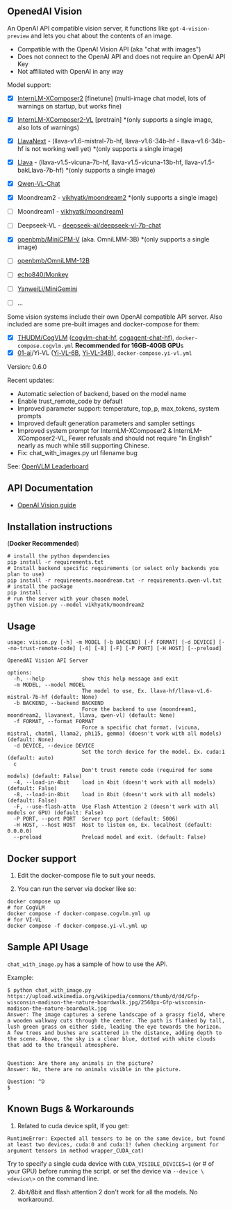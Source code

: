 OpenedAI Vision
---------------

An OpenAI API compatible vision server, it functions like `gpt-4-vision-preview` and lets you chat about the contents of an image.

- Compatible with the OpenAI Vision API (aka "chat with images")
- Does not connect to the OpenAI API and does not require an OpenAI API Key
- Not affiliated with OpenAI in any way

Model support:
- [X] [InternLM-XComposer2](https://huggingface.co/internlm/internlm-xcomposer2-7b) [finetune] (multi-image chat model, lots of warnings on startup, but works fine)
- [X] [InternLM-XComposer2-VL](https://huggingface.co/internlm/internlm-xcomposer2-vl-7b) [pretrain] *(only supports a single image, also lots of warnings)
- [X] [LlavaNext](https://huggingface.co/llava-hf) - (llava-v1.6-mistral-7b-hf, llava-v1.6-34b-hf - llava-v1.6-34b-hf is not working well yet) *(only supports a single image)
- [X] [Llava](https://huggingface.co/llava-hf) - (llava-v1.5-vicuna-7b-hf, llava-v1.5-vicuna-13b-hf, llava-v1.5-bakLlava-7b-hf) *(only supports a single image)
- [X] [Qwen-VL-Chat](https://huggingface.co/Qwen/Qwen-VL-Chat)
- [X] Moondream2 - [vikhyatk/moondream2](https://huggingface.co/vikhyatk/moondream2) *(only supports a single image)
- [ ] Moondream1 - [vikhyatk/moondream1](https://huggingface.co/vikhyatk/moondream1)
- [ ] Deepseek-VL - [deepseek-ai/deepseek-vl-7b-chat](https://huggingface.co/deepseek-ai/deepseek-vl-7b-chat)
- [X] [openbmb/MiniCPM-V](https://huggingface.co/openbmb/MiniCPM-V) (aka. OmniLMM-3B) *(only supports a single image)
- [ ] [openbmb/OmniLMM-12B](https://huggingface.co/openbmb/OmniLMM-12B)
- [ ] [echo840/Monkey](https://huggingface.co/echo840/Monkey)
- [ ] [YanweiLi/MiniGemini](https://huggingface.co/collections/YanweiLi/)
- [ ] ...


Some vision systems include their own OpenAI compatible API server. Also included are some pre-built images and docker-compose for them:
- [X] [THUDM/CogVLM](https://github.com/THUDM/CogVLM) ([cogvlm-chat-hf](https://huggingface.co/THUDM/cogvlm-chat-hf), [cogagent-chat-hf](https://huggingface.co/THUDM/cogagent-chat-hf)), `docker-compose.cogvlm.yml` **Recommended for 16GB-40GB GPU**s
- [X] [01-ai](https://huggingface.co/01-ai)/Yi-VL ([Yi-VL-6B](https://huggingface.co/01-ai/Yi-VL-6B), [Yi-VL-34B](https://huggingface.co/01-ai/Yi-VL-34B)), `docker-compose.yi-vl.yml`

Version: 0.6.0

Recent updates:
- Automatic selection of backend, based on the model name
- Enable trust_remote_code by default
- Improved parameter support: temperature, top_p, max_tokens, system prompts
- Improved default generation parameters and sampler settings
- Improved system prompt for InternLM-XComposer2 & InternLM-XComposer2-VL, Fewer refusals and should not require "In English" nearly as much while still supporting Chinese.
- Fix: chat_with_images.py url filename bug


See: [OpenVLM Leaderboard](https://huggingface.co/spaces/opencompass/open_vlm_leaderboard)


API Documentation
-----------------

* [OpenAI Vision guide](https://platform.openai.com/docs/guides/vision)

Installation instructions
-------------------------

(**Docker Recommended**)

```shell
# install the python dependencies
pip install -r requirements.txt
# Install backend specific requirements (or select only backends you plan to use)
pip install -r requirements.moondream.txt -r requirements.qwen-vl.txt
# install the package
pip install .
# run the server with your chosen model
python vision.py --model vikhyatk/moondream2
```

Usage
-----

```
usage: vision.py [-h] -m MODEL [-b BACKEND] [-f FORMAT] [-d DEVICE] [--no-trust-remote-code] [-4] [-8] [-F] [-P PORT] [-H HOST] [--preload]

OpenedAI Vision API Server

options:
  -h, --help            show this help message and exit
  -m MODEL, --model MODEL
                        The model to use, Ex. llava-hf/llava-v1.6-mistral-7b-hf (default: None)
  -b BACKEND, --backend BACKEND
                        Force the backend to use (moondream1, moondream2, llavanext, llava, qwen-vl) (default: None)
  -f FORMAT, --format FORMAT
                        Force a specific chat format. (vicuna, mistral, chatml, llama2, phi15, gemma) (doesn't work with all models) (default: None)
  -d DEVICE, --device DEVICE
                        Set the torch device for the model. Ex. cuda:1 (default: auto)
  c
                        Don't trust remote code (required for some models) (default: False)
  -4, --load-in-4bit    load in 4bit (doesn't work with all models) (default: False)
  -8, --load-in-8bit    load in 8bit (doesn't work with all models) (default: False)
  -F, --use-flash-attn  Use Flash Attention 2 (doesn't work with all models or GPU) (default: False)
  -P PORT, --port PORT  Server tcp port (default: 5006)
  -H HOST, --host HOST  Host to listen on, Ex. localhost (default: 0.0.0.0)
  --preload             Preload model and exit. (default: False)
```

Docker support
--------------

1) Edit the docker-compose file to suit your needs.

2) You can run the server via docker like so:
```shell
docker compose up
# for CogVLM
docker compose -f docker-compose.cogvlm.yml up
# for VI-VL
docker compose -f docker-compose.yi-vl.yml up
```

Sample API Usage
----------------

`chat_with_image.py` has a sample of how to use the API.

Example:
```
$ python chat_with_image.py https://upload.wikimedia.org/wikipedia/commons/thumb/d/dd/Gfp-wisconsin-madison-the-nature-boardwalk.jpg/2560px-Gfp-wisconsin-madison-the-nature-boardwalk.jpg
Answer: The image captures a serene landscape of a grassy field, where a wooden walkway cuts through the center. The path is flanked by tall, lush green grass on either side, leading the eye towards the horizon. A few trees and bushes are scattered in the distance, adding depth to the scene. Above, the sky is a clear blue, dotted with white clouds that add to the tranquil atmosphere.


Question: Are there any animals in the picture?
Answer: No, there are no animals visible in the picture.

Question: ^D
$
```

Known Bugs & Workarounds
------------------------

1. Related to cuda device split, If you get:
```
RuntimeError: Expected all tensors to be on the same device, but found at least two devices, cuda:0 and cuda:1! (when checking argument for argument tensors in method wrapper_CUDA_cat)
```
Try to specify a single cuda device with `CUDA_VISIBLE_DEVICES=1` (or # of your GPU) before running the script. or set the device via `--device \<device\>` on the command line.

2. 4bit/8bit and flash attention 2 don't work for all the models. No workaround.
